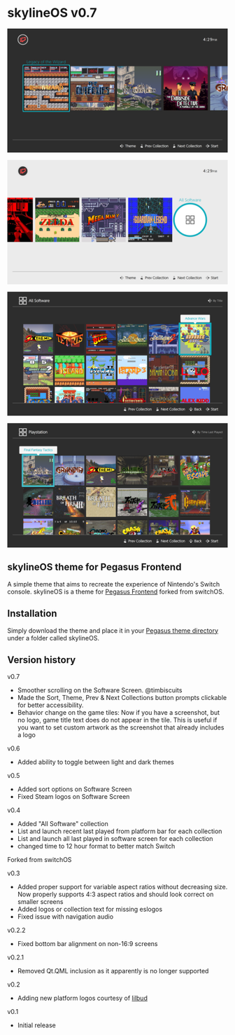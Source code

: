 # skylineOS v0.7

![skylineOS Pegasus theme](assets/images/screenshot_bar_start.png)

![skylineOS Pegasus theme](assets/images/screenshot_bar_end.png)

![skylineOS Pegasus theme](assets/images/screenshot_allsoft.png)

![skylineOS Pegasus theme](assets/images/screenshot_allsoft_ps1.png)

## skylineOS theme for Pegasus Frontend

A simple theme that aims to recreate the experience of Nintendo's Switch console. skylineOS is a theme for [Pegasus Frontend](http://pegasus-frontend.org/) forked from switchOS.

## Installation

Simply download the theme and place it in your [Pegasus theme directory](http://pegasus-frontend.org/docs/user-guide/installing-themes/) under a folder called skylineOS.

## Version history

v0.7

- Smoother scrolling on the Software Screen. @timbiscuits
- Made the Sort, Theme, Prev & Next Collections button prompts clickable for better accessibility.
- Behavior change on the game tiles: Now if you have a screenshot, but no logo, game title text does do not appear in the tile. This is useful if you want to set custom artwork as the screenshot that already includes a logo

v0.6

- Added ability to toggle between light and dark themes

v0.5

- Added sort options on Software Screen
- Fixed Steam logos on Software Screen

v0.4

- Added "All Software" collection
- List and launch recent last played from platform bar for each collection
- List and launch all last played in software screen for each collection
- changed time to 12 hour format to better match Switch

Forked from switchOS

v0.3

- Added proper support for variable aspect ratios without decreasing size. Now properly supports 4:3 aspect ratios and should look correct on smaller screens
- Added logos or collection text for missing eslogos
- Fixed issue with navigation audio

v0.2.2

- Fixed bottom bar alignment on non-16:9 screens

v0.2.1

- Removed Qt.QML inclusion as it apparently is no longer supported

v0.2

- Adding new platform logos courtesy of [lilbud](https://github.com/lilbud/es-theme-switch)

v0.1

- Initial release

